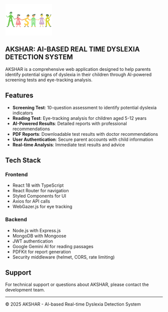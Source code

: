 <img src="frontend/public/images/logo_akshar.png" alt="logo" height="100 px">
<h2>AKSHAR: AI-BASED REAL TIME DYSLEXIA DETECTION SYSTEM</h2>

AKSHAR is a comprehensive web application designed to help parents identify potential signs of dyslexia in their children through AI-powered screening tests and eye-tracking analysis.

## Features

- **Screening Test**: 10-question assessment to identify potential dyslexia indicators
- **Reading Test**: Eye-tracking analysis for children aged 5-12 years
- **AI-Powered Results**: Detailed reports with professional recommendations
- **PDF Reports**: Downloadable test results with doctor recommendations
- **User Authentication**: Secure parent accounts with child information
- **Real-time Analysis**: Immediate test results and advice

## Tech Stack

### Frontend
- React 18 with TypeScript
- React Router for navigation
- Styled Components for UI
- Axios for API calls
- WebGazer.js for eye tracking

### Backend
- Node.js with Express.js
- MongoDB with Mongoose
- JWT authentication
- Google Gemini AI for reading passages
- PDFKit for report generation
- Security middleware (helmet, CORS, rate limiting)

## Support

For technical support or questions about AKSHAR, please contact the development team.

---

© 2025 AKSHAR - AI-based Real-time Dyslexia Detection System
